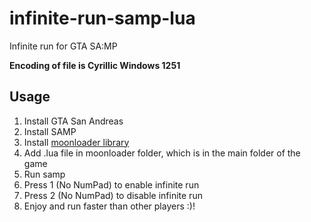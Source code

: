 # infinite-run-samp-lua
Infinite run for GTA SA:MP

**Encoding of file is Cyrillic Windows 1251**

## Usage

1. Install GTA San Andreas
2. Install SAMP
3. Install [moonloader library](https://www.blast.hk/threads/13305/)
4. Add .lua file in moonloader folder, which is in the main folder of the game
5. Run samp
6. Press 1 (No NumPad) to enable infinite run
7. Press 2 (No NumPad) to disable infinite run
8. Enjoy and run faster than other players :)!
